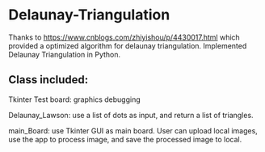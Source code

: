 # Delaunay-Triangulation
Thanks to https://www.cnblogs.com/zhiyishou/p/4430017.html which provided a optimized algorithm for delaunay triangulation.
Implemented Delaunay Triangulation in Python.
## Class included:
  Tkinter Test board: graphics debugging
  
  Delaunay_Lawson: use a list of dots as input, and return a list of triangles.
  
  main_Board: use Tkinter GUI as main board. User can upload local images, use the app to process image, and save the processed image to local.
  

